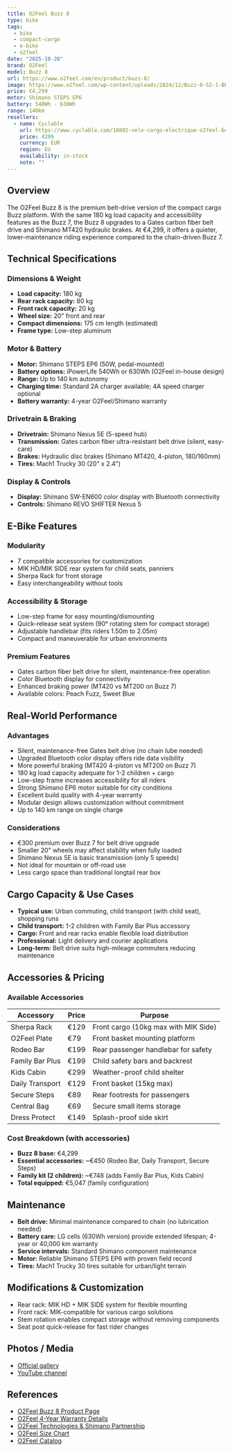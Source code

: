 ```yaml
---
title: O2Feel Buzz 8
type: bike
tags:
  - bike
  - compact-cargo
  - e-bike
  - o2feel
date: "2025-10-20"
brand: O2Feel
model: Buzz 8
url: https://www.o2feel.com/en/product/buzz-8/
image: https://www.o2feel.com/wp-content/uploads/2024/12/Buzz-8-S2-1-BP-1200x1200-1-800x800.jpg
price: €4,299
motor: Shimano STEPS EP6
battery: 540Wh - 630Wh
range: 140km
resellers:
  - name: Cyclable
    url: https://www.cyclable.com/18882-velo-cargo-electrique-o2feel-buzz-8.html
    price: 4299
    currency: EUR
    region: EU
    availability: in-stock
    note: ""
---
```


## Overview

The O2Feel Buzz 8 is the premium belt-drive version of the compact cargo Buzz platform. With the same 180 kg load capacity and accessibility features as the Buzz 7, the Buzz 8 upgrades to a Gates carbon fiber belt drive and Shimano MT420 hydraulic brakes. At €4,299, it offers a quieter, lower-maintenance riding experience compared to the chain-driven Buzz 7.

## Technical Specifications

### Dimensions & Weight

- **Load capacity:** 180 kg
- **Rear rack capacity:** 80 kg
- **Front rack capacity:** 20 kg
- **Wheel size:** 20" front and rear
- **Compact dimensions:** 175 cm length (estimated)
- **Frame type:** Low-step aluminum

### Motor & Battery

- **Motor:** Shimano STEPS EP6 (50W, pedal-mounted)
- **Battery options:** iPowerLife 540Wh or 630Wh (O2Feel in-house design)
- **Range:** Up to 140 km autonomy
- **Charging time:** Standard 2A charger available; 4A speed charger optional
- **Battery warranty:** 4-year O2Feel/Shimano warranty

### Drivetrain & Braking

- **Drivetrain:** Shimano Nexus 5E (5-speed hub)
- **Transmission:** Gates carbon fiber ultra-resistant belt drive (silent, easy-care)
- **Brakes:** Hydraulic disc brakes (Shimano MT420, 4-piston, 180/160mm)
- **Tires:** Mach1 Trucky 30 (20" x 2.4")

### Display & Controls

- **Display:** Shimano SW-EN600 color display with Bluetooth connectivity
- **Controls:** Shimano REVO SHIFTER Nexus 5

## E-Bike Features

### Modularity

- 7 compatible accessories for customization
- MIK HD/MIK SIDE rear system for child seats, panniers
- Sherpa Rack for front storage
- Easy interchangeability without tools

### Accessibility & Storage

- Low-step frame for easy mounting/dismounting
- Quick-release seat system (90° rotating stem for compact storage)
- Adjustable handlebar (fits riders 1.50m to 2.05m)
- Compact and maneuverable for urban environments

### Premium Features

- Gates carbon fiber belt drive for silent, maintenance-free operation
- Color Bluetooth display for connectivity
- Enhanced braking power (MT420 vs MT200 on Buzz 7)
- Available colors: Peach Fuzz, Sweet Blue

## Real-World Performance

### Advantages

- Silent, maintenance-free Gates belt drive (no chain lube needed)
- Upgraded Bluetooth color display offers ride data visibility
- More powerful braking (MT420 4-piston vs MT200 on Buzz 7)
- 180 kg load capacity adequate for 1-2 children + cargo
- Low-step frame increases accessibility for all riders
- Strong Shimano EP6 motor suitable for city conditions
- Excellent build quality with 4-year warranty
- Modular design allows customization without commitment
- Up to 140 km range on single charge

### Considerations

- €300 premium over Buzz 7 for belt drive upgrade
- Smaller 20" wheels may affect stability when fully loaded
- Shimano Nexus 5E is basic transmission (only 5 speeds)
- Not ideal for mountain or off-road use
- Less cargo space than traditional longtail rear box

## Cargo Capacity & Use Cases

- **Typical use:** Urban commuting, child transport (with child seat), shopping runs
- **Child transport:** 1-2 children with Family Bar Plus accessory
- **Cargo:** Front and rear racks enable flexible load distribution
- **Professional:** Light delivery and courier applications
- **Long-term:** Belt drive suits high-mileage commuters reducing maintenance

## Accessories & Pricing

### Available Accessories

| Accessory       | Price | Purpose                              |
| --------------- | ----- | ------------------------------------ |
| Sherpa Rack     | €129  | Front cargo (10kg max with MIK Side) |
| O2Feel Plate    | €79   | Front basket mounting platform       |
| Rodeo Bar       | €199  | Rear passenger handlebar for safety  |
| Family Bar Plus | €199  | Child safety bars and backrest       |
| Kids Cabin      | €299  | Weather-proof child shelter          |
| Daily Transport | €129  | Front basket (15kg max)              |
| Secure Steps    | €89   | Rear footrests for passengers        |
| Central Bag     | €69   | Secure small items storage           |
| Dress Protect   | €149  | Splash-proof side skirt              |

### Cost Breakdown (with accessories)

- **Buzz 8 base:** €4,299
- **Essential accessories:** ~€450 (Rodeo Bar, Daily Transport, Secure Steps)
- **Family kit (2 children):** ~€748 (adds Family Bar Plus, Kids Cabin)
- **Total equipped:** €5,047 (family configuration)

## Maintenance

- **Belt drive:** Minimal maintenance compared to chain (no lubrication needed)
- **Battery care:** LG cells (630Wh version) provide extended lifespan; 4-year or 40,000 km warranty
- **Service intervals:** Standard Shimano component maintenance
- **Motor:** Reliable Shimano STEPS EP6 with proven field record
- **Tires:** Mach1 Trucky 30 tires suitable for urban/light terrain

## Modifications & Customization

- Rear rack: MIK HD + MIK SIDE system for flexible mounting
- Front rack: MIK-compatible for various cargo solutions
- Stem rotation enables compact storage without removing components
- Seat post quick-release for fast rider changes

## Photos / Media

- [Official gallery](https://www.o2feel.com/en/product/buzz-8/)
- [YouTube channel](https://www.youtube.com/c/O2FeelBikes)

## References

- [O2Feel Buzz 8 Product Page](https://www.o2feel.com/en/product/buzz-8/)
- [O2Feel 4-Year Warranty Details](https://www.o2feel.com/en/4-year-warranty/)
- [O2Feel Technologies & Shimano Partnership](https://www.o2feel.com/en/o2feel-e-bikes-shimano/)
- [O2Feel Size Chart](https://www.o2feel.com/en/size-chart/)
- [O2Feel Catalog](https://www.o2feel.com/en/catalog/)
